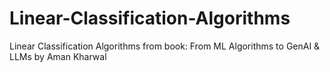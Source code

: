 # Linear-Classification-Algorithms
Linear Classification Algorithms from book: From ML Algorithms to GenAI &amp; LLMs by Aman Kharwal
